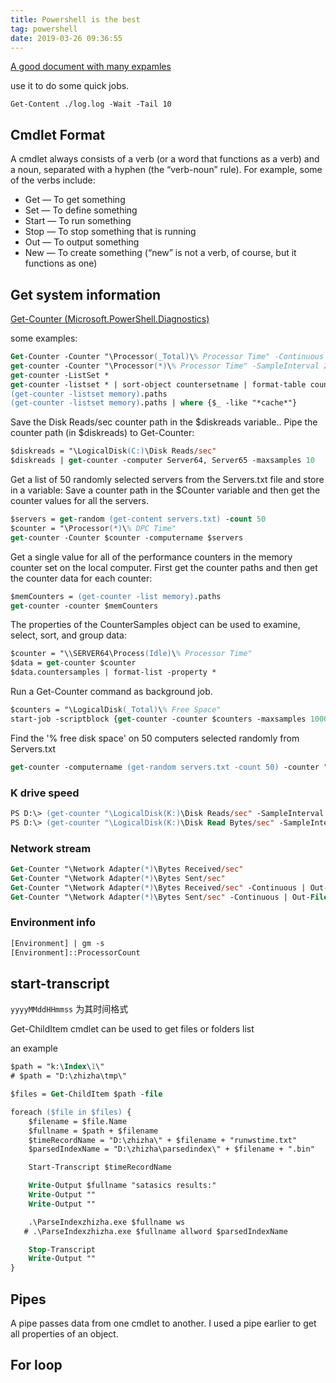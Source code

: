 ```yaml
---
title: Powershell is the best
tag: powershell
date: 2019-03-26 09:36:55
---
```


[A good document with many expamles](https://ss64.com/ps/syntax.html)

use it to do some quick jobs.

`Get-Content ./log.log -Wait -Tail 10`
## Cmdlet Format
A cmdlet always consists of a verb (or a word that functions as a verb) and a noun, separated with a hyphen (the “verb-noun” rule). For example, some of the verbs include:

* Get — To get something
* Set — To define something
* Start — To run something
* Stop — To stop something that is running
* Out — To output something
* New — To create something (“new” is not a verb, of course, but it functions as one)

## Get system information

[Get-Counter (Microsoft.PowerShell.Diagnostics)](https://docs.microsoft.com/en-us/powershell/module/microsoft.powershell.diagnostics/get-counter?view=powershell-5.1)

some examples:

```ps
Get-Counter -Counter "\Processor(_Total)\% Processor Time" -Continuous
get-counter -Counter "\Processor(*)\% Processor Time" -SampleInterval 2 -MaxSamples 10
get-counter -ListSet *
get-counter -listset * | sort-object countersetname | format-table countersetname
(get-counter -listset memory).paths
(get-counter -listset memory).paths | where {$_ -like "*cache*"}
```

Save the Disk Reads/sec counter path in the $diskreads variable..  Pipe the counter path (in $diskreads) to Get-Counter:
```ps
$diskreads = "\LogicalDisk(C:)\Disk Reads/sec"
$diskreads | get-counter -computer Server64, Server65 -maxsamples 10
```

Get a list of 50 randomly selected servers from the Servers.txt file and store in a variable: Save a counter path in the $Counter variable and then get the counter values for all the servers. 
```ps
$servers = get-random (get-content servers.txt) -count 50
$counter = "\Processor(*)\% DPC Time"
get-counter -Counter $counter -computername $servers
```

Get a single value for all of the performance counters in the memory counter set on the local computer. First get the counter paths and then get the counter data for each counter:
```ps
$memCounters = (get-counter -list memory).paths
get-counter -counter $memCounters
```

The properties of the CounterSamples object can be used to examine, select, sort, and group data:
```ps
$counter = "\\SERVER64\Process(Idle)\% Processor Time" 
$data = get-counter $counter
$data.countersamples | format-list -property *
```

Run a Get-Counter command as background job.
```ps
$counters = "\LogicalDisk(_Total)\% Free Space"
start-job -scriptblock {get-counter -counter $counters -maxsamples 1000)
```

Find the '% free disk space' on 50 computers selected randomly from Servers.txt
```ps
get-counter -computername (get-random servers.txt -count 50) -counter "\LogicalDisk(*)\% Free Space"
```

### K drive speed

```ps
PS D:\> (get-counter "\LogicalDisk(K:)\Disk Reads/sec" -SampleInterval 1 -MaxSamples 2).CounterSamples | Out-File .\test.txt
PS D:\> (get-counter "\LogicalDisk(K:)\Disk Read Bytes/sec" -SampleInterval 1 -MaxSamples 2).CounterSamples | Out-File .\test.txt
```
### Network stream

```ps
Get-Counter "\Network Adapter(*)\Bytes Received/sec"
Get-Counter "\Network Adapter(*)\Bytes Sent/sec"
Get-Counter "\Network Adapter(*)\Bytes Received/sec" -Continuous | Out-File .\receivedbytes.txt
Get-Counter "\Network Adapter(*)\Bytes Sent/sec" -Continuous | Out-File .\sentbytes.txt
```

### Environment info
```ps
[Environment] | gm -s
[Environment]::ProcessorCount
```

## start-transcript
`yyyyMMddHHmmss` 为其时间格式

Get-ChildItem cmdlet can be used to get files or folders list

an example

```ps
$path = "k:\Index\1\"
# $path = "D:\zhizha\tmp\"

$files = Get-ChildItem $path -file

foreach ($file in $files) {
    $filename = $file.Name
    $fullname = $path + $filename
    $timeRecordName = "D:\zhizha\" + $filename + "runwstime.txt"
    $parsedIndexName = "D:\zhizha\parsedindex\" + $filename + ".bin"

    Start-Transcript $timeRecordName

    Write-Output $fullname "satasics results:"
    Write-Output ""
    Write-Output ""

    .\ParseIndexzhizha.exe $fullname ws
   # .\ParseIndexzhizha.exe $fullname allword $parsedIndexName

    Stop-Transcript
	Write-Output ""
}
```
## Pipes
A pipe passes data from one cmdlet to another. I used a pipe earlier to get all properties of an object.

## For loop
